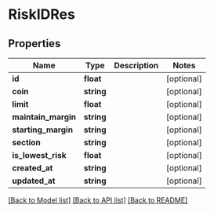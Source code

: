 # RiskIDRes

## Properties
Name | Type | Description | Notes
------------ | ------------- | ------------- | -------------
**id** | **float** |  | [optional] 
**coin** | **string** |  | [optional] 
**limit** | **float** |  | [optional] 
**maintain_margin** | **string** |  | [optional] 
**starting_margin** | **string** |  | [optional] 
**section** | **string** |  | [optional] 
**is_lowest_risk** | **float** |  | [optional] 
**created_at** | **string** |  | [optional] 
**updated_at** | **string** |  | [optional] 

[[Back to Model list]](../README.md#documentation-for-models) [[Back to API list]](../README.md#documentation-for-api-endpoints) [[Back to README]](../README.md)



